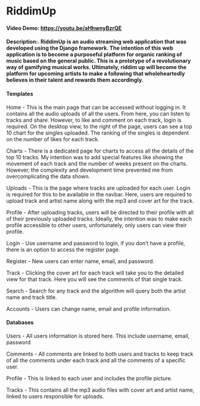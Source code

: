 # RiddimUp

#### Video Demo:  https://youtu.be/aHhwnyBzrQE

#### Description:. RiddimUp is an audio streaming web application that was developed using the Django framework. The intention of this web application is to become a purposeful platform for organic ranking of music based on the general public. This is a prototype of a revolutionary way of gamifying musical works. Ultimately, riddim up will become the platform for upcoming artists to make a following that wholeheartedly believes in their talent and rewards them accordingly.


#### Templates

Home - This is the main page that can be accessed without logging in. It contains all the audio uploads of all the users. From here, you can listen to tracks and share. However, to like and comment on each track, login is required. On the desktop view, to the right of the page, users can see a top 10 chart for the singles uploaded. The ranking of the singles is dependent on the number of likes for each track.

Charts - There is a dedicated page for charts to access all the details of the top 10 tracks. My intention was to add special features like showing the movement of each track and the number of weeks present on the charts. However, the complexity and development time prevented me from overcomplicating the data shown.

Uploads - This is the page where tracks are uploaded for each user. Login is required for this to be available in the navbar. Here, users are required to upload track and artist name along with the mp3 and cover art for the track.

Profile - After uploading tracks, users will be directed to their profile with all of their previously uploaded tracks. Ideally, the intention was to make each profile accessible to other users, unfortunately, only users can view their profile.

Login - Use username and password to login, if you don’t have a profile, there is an option to access the register page.

Register - New users can enter name, email, and password.

Track - Clicking the cover art for each track will take you to the detailed view for that track. Here you will see the comments of that single track.

Search - Search for any track and the algorithm will query both the artist name and track title.

Accounts - Users can change name, email and profile information.


#### Databases

Users - All users information is stored here. This include username, email, password

Comments - All comments are linked to both users and tracks to keep track of all the comments under each track and all the comments of a specific user.

Profile - This is linked to each user and includes the profile picture.

Tracks - This contains all the mp3 audio files with cover art and artist name, linked to users responsible for uploads.
